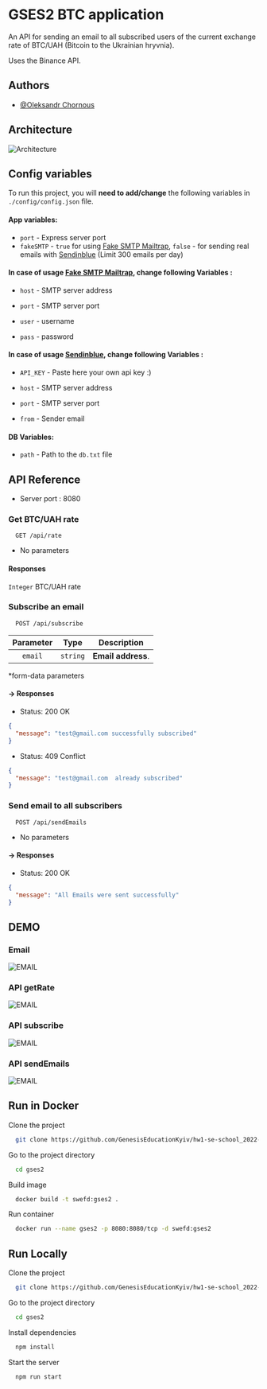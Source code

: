 # GSES2 BTC application

An API for sending an email to all subscribed users of the current exchange rate of BTC/UAH (Bitcoin to the Ukrainian
hryvnia).

Uses the Binance API.

## Authors

- [@Oleksandr Chornous](https://github.com/swefd)

## Architecture

![Architecture](https://raw.githubusercontent.com/GenesisEducationKyiv/hw1-se-school_2022-code-review-swefd/master/demo/architecture.png)

## Config variables

To run this project, you will **need to add/change** the following variables in `./config/config.json` file.

#### App variables:

* `port` - Express server port
* `fakeSMTP` - `true` for using [Fake SMTP Mailtrap](https://mailtrap.io/), `false` - for sending real emails
  with [Sendinblue](https://sendinblue.com) (Limit 300 emails per day)

#### In case of usage [Fake SMTP Mailtrap](https://mailtrap.io/), change following Variables :

* `host` - SMTP server address

* `port` - SMTP server port

* `user` - username

* `pass` - password

#### In case of usage [Sendinblue](https://sendinblue.com), change following Variables :

* `API_KEY` - Paste here your own api key :)

* `host` - SMTP server address

* `port` - SMTP server port

* `from` - Sender email

#### DB Variables:

* `path` - Path to the `db.txt` file

## API Reference

* Server port : 8080

### Get BTC/UAH rate

```
  GET /api/rate
```

* No parameters

#### Responses

`Integer` BTC/UAH rate

### Subscribe an email

```
  POST /api/subscribe
```

| Parameter |   Type   |    Description     |
|:---------:|:--------:|:------------------:|
|  `email`  | `string` | **Email address**. |

*form-data parameters

#### -> Responses

* Status: 200 OK

```json
{
  "message": "test@gmail.com successfully subscribed"
}
```

* Status: 409 Conflict

```json
{
  "message": "test@gmail.com  already subscribed"
}
```

### Send email to all subscribers

```
  POST /api/sendEmails
```

* No parameters

#### -> Responses

* Status: 200 OK

```json
{
  "message": "All Emails were sent successfully"
}
```

## DEMO

### Email

![EMAIL](https://raw.githubusercontent.com/GenesisEducationKyiv/hw1-se-school_2022-code-review-swefd/master/demo/email.png)

### API getRate

![EMAIL](https://raw.githubusercontent.com/GenesisEducationKyiv/hw1-se-school_2022-code-review-swefd/master/demo/getRate.png)

### API subscribe

![EMAIL](https://raw.githubusercontent.com/GenesisEducationKyiv/hw1-se-school_2022-code-review-swefd/master/demo/subscribe.png)

### API sendEmails

![EMAIL](https://raw.githubusercontent.com/GenesisEducationKyiv/hw1-se-school_2022-code-review-swefd/master/demo/sendEmails.png)

## Run in Docker

Clone the project

```bash
  git clone https://github.com/GenesisEducationKyiv/hw1-se-school_2022-code-review-swefd
```

Go to the project directory

```bash
  cd gses2
```

Build image

```bash
  docker build -t swefd:gses2 . 
```

Run container

```bash
  docker run --name gses2 -p 8080:8080/tcp -d swefd:gses2
```

## Run Locally

Clone the project

```bash
  git clone https://github.com/GenesisEducationKyiv/hw1-se-school_2022-code-review-swefd
```

Go to the project directory

```bash
  cd gses2
```

Install dependencies

```bash
  npm install
```

Start the server

```bash
  npm run start
```


